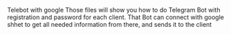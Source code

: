 Telebot with google
Those files will show you how to do Telegram Bot with registration and password for each client. 
That Bot can connect with google shhet to get all needed information from there, and sends it to the client
